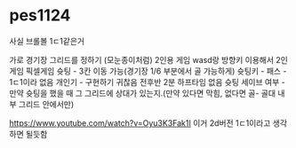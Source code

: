 # pes1124

사실 브롤볼 1ㄷ1같은거

가로 경기장
그리드를 정하기
(모눈종이처럼) 
2인용 게임
wasd랑 방향키 이용해서 2인게임
픽셀게임
슛팅 -  3칸 이동 가능(경기장 1/6 부분에서 골 가능하게)
슛팅키 - 
패스 - 1ㄷ1이라 없음
개인기 -  구현하기 귀찮음
전후반 2분 하프타임 없음
슛팅 세이브 여부 - 만약 슛팅을 했을 때 그 그리드에 상대가 있는지.(만약 있다면 막힘, 없다면 골- 골대 내부 그리드 안에서만)

https://www.youtube.com/watch?v=Oyu3K3Fak1I
이거 2d버전 1ㄷ1이라고 생각하면 될듯함
